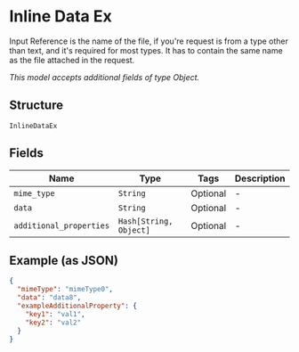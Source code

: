 
# Inline Data Ex

Input Reference is the name of the file, if you're request is from a type other than text, and it's required for most types. It has to contain the same name as the file attached in the request.

*This model accepts additional fields of type Object.*

## Structure

`InlineDataEx`

## Fields

| Name | Type | Tags | Description |
|  --- | --- | --- | --- |
| `mime_type` | `String` | Optional | - |
| `data` | `String` | Optional | - |
| `additional_properties` | `Hash[String, Object]` | Optional | - |

## Example (as JSON)

```json
{
  "mimeType": "mimeType0",
  "data": "data8",
  "exampleAdditionalProperty": {
    "key1": "val1",
    "key2": "val2"
  }
}
```

